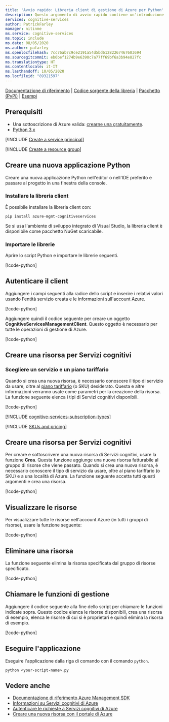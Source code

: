 ```yaml
---
title: 'Avvio rapido: Libreria client di gestione di Azure per Python'
description: Questo argomento di avvio rapido contiene un'introduzione alla libreria client di gestione di Azure per Python.
services: cognitive-services
author: PatrickFarley
manager: nitinme
ms.service: cognitive-services
ms.topic: include
ms.date: 08/05/2020
ms.author: pafarley
ms.openlocfilehash: 7cc76ab7c9ce2191a54d5bd61282267467603694
ms.sourcegitcommit: eb6bef1274b9e6390c7a77ff69bf6a3b94e827fc
ms.translationtype: HT
ms.contentlocale: it-IT
ms.lasthandoff: 10/05/2020
ms.locfileid: "89321597"
---
```

[Documentazione di riferimento](https://docs.microsoft.com/python/api/azure-mgmt-cognitiveservices/azure.mgmt.cognitiveservices?view=azure-python) | [Codice sorgente della libreria](https://github.com/Azure/azure-sdk-for-python/tree/master/sdk/cognitiveservices/azure-mgmt-cognitiveservices) | [Pacchetto (PyPi)](https://pypi.org/project/azure-mgmt-cognitiveservices/) | [Esempi](https://github.com/Azure/azure-sdk-for-python/tree/master/sdk/cognitiveservices/azure-mgmt-cognitiveservices/tests)

## <a name="prerequisites"></a>Prerequisiti

* Una sottoscrizione di Azure valida: [crearne una gratuitamente](https://azure.microsoft.com/free/).
* [Python 3.x](https://www.python.org/)

[!INCLUDE [Create a service principal](./create-service-principal.md)]

[!INCLUDE [Create a resource group](./create-resource-group.md)]

## <a name="create-a-new-python-application"></a>Creare una nuova applicazione Python

Creare una nuova applicazione Python nell'editor o nell'IDE preferito e passare al progetto in una finestra della console.

### <a name="install-the-client-library"></a>Installare la libreria client

È possibile installare la libreria client con:

```console
pip install azure-mgmt-cognitiveservices
```

Se si usa l'ambiente di sviluppo integrato di Visual Studio, la libreria client è disponibile come pacchetto NuGet scaricabile.

### <a name="import-libraries"></a>Importare le librerie

Aprire lo script Python e importare le librerie seguenti.

[!code-python[](~/cognitive-services-quickstart-code/python/azure_management_service/create_delete_resource.py?name=snippet_imports)]

## <a name="authenticate-the-client"></a>Autenticare il client

Aggiungere i campi seguenti alla radice dello script e inserire i relativi valori usando l'entità servizio creata e le informazioni sull'account Azure.

[!code-python[](~/cognitive-services-quickstart-code/python/azure_management_service/create_delete_resource.py?name=snippet_constants)]

Aggiungere quindi il codice seguente per creare un oggetto **CognitiveServicesManagementClient**. Questo oggetto è necessario per tutte le operazioni di gestione di Azure.

[!code-python[](~/cognitive-services-quickstart-code/python/azure_management_service/create_delete_resource.py?name=snippet_auth)]

## <a name="create-a-cognitive-services-resource"></a>Creare una risorsa per Servizi cognitivi

### <a name="choose-a-service-and-pricing-tier"></a>Scegliere un servizio e un piano tariffario

Quando si crea una nuova risorsa, è necessario conoscere il tipo di servizio da usare, oltre al [piano tariffario](https://azure.microsoft.com/pricing/details/cognitive-services/) (o SKU) desiderato. Questa e altre informazioni verranno usate come parametri per la creazione della risorsa. La funzione seguente elenca i tipi di Servizi cognitivi disponibili.

[!code-python[](~/cognitive-services-quickstart-code/python/azure_management_service/create_delete_resource.py?name=snippet_list_avail)]

[!INCLUDE [cognitive-services-subscription-types](../../../../includes/cognitive-services-subscription-types.md)]

[!INCLUDE [SKUs and pricing](./sku-pricing.md)]

## <a name="create-a-cognitive-services-resource"></a>Creare una risorsa per Servizi cognitivi

Per creare e sottoscrivere una nuova risorsa di Servizi cognitivi, usare la funzione **Crea**. Questa funzione aggiunge una nuova risorsa fatturabile al gruppo di risorse che viene passato. Quando si crea una nuova risorsa, è necessario conoscere il tipo di servizio da usare, oltre al piano tariffario (o SKU) e a una località di Azure. La funzione seguente accetta tutti questi argomenti e crea una risorsa.

[!code-python[](~/cognitive-services-quickstart-code/python/azure_management_service/create_delete_resource.py?name=snippet_create)]

## <a name="view-your-resources"></a>Visualizzare le risorse

Per visualizzare tutte le risorse nell'account Azure (in tutti i gruppi di risorse), usare la funzione seguente:

[!code-python[](~/cognitive-services-quickstart-code/python/azure_management_service/create_delete_resource.py?name=snippet_list)]

## <a name="delete-a-resource"></a>Eliminare una risorsa

La funzione seguente elimina la risorsa specificata dal gruppo di risorse specificato.

[!code-python[](~/cognitive-services-quickstart-code/python/azure_management_service/create_delete_resource.py?name=snippet_delete)]

## <a name="call-management-functions"></a>Chiamare le funzioni di gestione

Aggiungere il codice seguente alla fine dello script per chiamare le funzioni indicate sopra. Questo codice elenca le risorse disponibili, crea una risorsa di esempio, elenca le risorse di cui si è proprietari e quindi elimina la risorsa di esempio.

[!code-python[](~/cognitive-services-quickstart-code/python/azure_management_service/create_delete_resource.py?name=snippet_calls)]

## <a name="run-the-application"></a>Eseguire l'applicazione

Eseguire l'applicazione dalla riga di comando con il comando `python`.

```console
python <your-script-name>.py
```

## <a name="see-also"></a>Vedere anche

* [Documentazione di riferimento Azure Management SDK](https://docs.microsoft.com/python/api/azure-mgmt-cognitiveservices/azure.mgmt.cognitiveservices?view=azure-python)
* [Informazioni su Servizi cognitivi di Azure](../../Welcome.md)
* [Autenticare le richieste a Servizi cognitivi di Azure](../../authentication.md)
* [Creare una nuova risorsa con il portale di Azure](../../cognitive-services-apis-create-account.md)